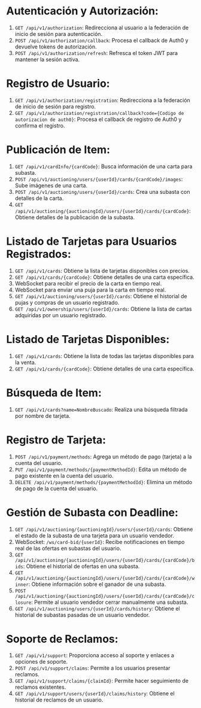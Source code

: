 # Autenticación y Autorización:
1. `GET /api/v1/authorization`: Redirecciona al usuario a la federación de inicio de sesión para autenticación.
2. `POST /api/v1/authorization/callback`: Procesa el callback de Auth0 y devuelve tokens de autorización.
3. `POST /api/v1/authorization/refresh`: Refresca el token JWT para mantener la sesión activa.

# Registro de Usuario:
1. `GET /api/v1/authorization/registration`: Redirecciona a la federación de inicio de sesión para registro.
2. `GET /api/v1/authorization/registration/callback?code={Codigo de autorizacion de auth0}`: Procesa el callback de registro de Auth0 y confirma el registro.

# Publicación de Item:
1. `GET /api/v1/cardInfo/{cardCode}`: Busca información de una carta para subasta.
2. `POST /api/v1/auctioning/users/{userId}/cards/{cardCode}/images`: Sube imágenes de una carta.
3. `POST /api/v1/auctioning/users/{userId}/cards`: Crea una subasta con detalles de la carta.
4. `GET /api/v1/auctioning/{auctioningId}/users/{userId}/cards/{cardCode}`: Obtiene detalles de la publicación de la subasta.

# Listado de Tarjetas para Usuarios Registrados:
1. `GET /api/v1/cards`: Obtiene la lista de tarjetas disponibles con precios.
2. `GET /api/v1/cards/{cardCode}`: Obtiene detalles de una carta específica.
3. WebSocket para recibir el precio de la carta en tiempo real.
4. WebSocket para enviar una puja para la carta en tiempo real.
5. `GET /api/v1/auctioning/users/{userId}/cards`: Obtiene el historial de pujas y compras de un usuario registrado.
6. `GET /api/v1/ownership/users/{userId}/cards`: Obtiene la lista de cartas adquiridas por un usuario registrado.

# Listado de Tarjetas Disponibles:
1. `GET /api/v1/cards`: Obtiene la lista de todas las tarjetas disponibles para la venta.
2. `GET /api/v1/cards/{cardCode}`: Obtiene detalles de una carta específica.

# Búsqueda de Item:
1. `GET /api/v1/cards?name=NombreBuscado`: Realiza una búsqueda filtrada por nombre de tarjeta.

# Registro de Tarjeta:
1. `POST /api/v1/payment/methods`: Agrega un método de pago (tarjeta) a la cuenta del usuario.
2. `PUT /api/v1/payment/methods/{paymentMethodId}`: Edita un método de pago existente en la cuenta del usuario.
3. `DELETE /api/v1/payment/methods/{paymentMethodId}`: Elimina un método de pago de la cuenta del usuario.

# Gestión de Subasta con Deadline:
1. `GET /api/v1/auctioning/{auctioningId}/users/{userId}/cards`: Obtiene el estado de la subasta de una tarjeta para un usuario vendedor.
2. WebSocket: `/ws/card-bid/{userId}`: Recibe notificaciones en tiempo real de las ofertas en subastas del usuario.
3. `GET /api/v1/auctioning/{auctioningId}/users/{userId}/cards/{cardCode}/bids`: Obtiene el historial de ofertas en una subasta.
4. `GET /api/v1/auctioning/{auctioningId}/users/{userId}/cards/{cardCode}/winner`: Obtiene información sobre el ganador de una subasta.
5. `POST /api/v1/auctioning/{auctioningId}/users/{userId}/cards/{cardCode}/closure`: Permite al usuario vendedor cerrar manualmente una subasta.
6. `GET /api/v1/auctioning/users/{userId}/cards/history`: Obtiene el historial de subastas pasadas de un usuario vendedor.

# Soporte de Reclamos:
1. `GET /api/v1/support`: Proporciona acceso al soporte y enlaces a opciones de soporte.
2. `POST /api/v1/support/claims`: Permite a los usuarios presentar reclamos.
3. `GET /api/v1/support/claims/{claimId}`: Permite hacer seguimiento de reclamos existentes.
4. `GET /api/v1/support/users/{userId}/claims/history`: Obtiene el historial de reclamos de un usuario.